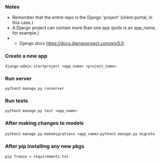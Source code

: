 ### Notes
- Remember that the entire repo is the Django 'project' (client-portal, in this case.)
- A Django project can contain more than one app (polls is an app_name, for example.)
- - Django docs https://docs.djangoproject.com/en/5.1/

### Create a new app
`django-admin startproject <app_name> <project_name>`

### Run server
`python3 manage.py runserver`

### Run tests
`python3 manage.py test <app_name>`

### After making changes to models
`python3 manage.py makemigrations <app_name>`
`python3 manage.py migrate`

### After pip installing any new pkgs
`pip freeze > requirements.txt`
